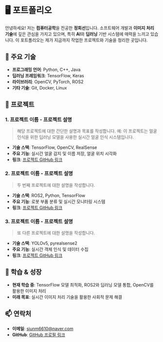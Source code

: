 # 🖥️ 포트폴리오

안녕하세요! 저는 **컴퓨터공학**을 전공한 **정회선**입니다. 소프트웨어 개발과 **이미지 처리 기술**에 깊은 관심을 가지고 있으며, 특히 **AI**와 **딥러닝** 기반 시스템에 매력을 느끼고 있습니다. 이 포트폴리오는 제가 지금까지 작업한 프로젝트와 기술을 정리한 곳입니다.

## 💼 주요 기술
- **프로그래밍 언어**: Python, C++, Java
- **딥러닝 프레임워크**: TensorFlow, Keras
- **라이브러리**: OpenCV, PyTorch, ROS2
- **기타 기술**: Git, Docker, Linux

## 📂 프로젝트

### 1. **프로젝트 이름** - 프로젝트 설명
> 해당 프로젝트에 대한 간단한 설명과 목표를 작성합니다. 예: 이 프로젝트는 얼굴 인식을 위한 딥러닝 모델을 사용한 실시간 얼굴 인식 시스템입니다.

- **기술 스택**: TensorFlow, OpenCV, RealSense
- **주요 기능**: 실시간 얼굴 감지 및 이름 저장, 얼굴 위치 시각화
- **링크**: [프로젝트 GitHub 링크](https://github.com/your-project-link)

### 2. **프로젝트 이름** - 프로젝트 설명
> 두 번째 프로젝트에 대한 설명을 작성합니다.

- **기술 스택**: ROS2, Python, TensorFlow
- **주요 기능**: 로봇 부품 분류 및 실시간 모니터링 시스템
- **링크**: [프로젝트 GitHub 링크](https://github.com/your-project-link)

### 3. **프로젝트 이름** - 프로젝트 설명
> 또 다른 프로젝트에 대한 설명을 작성합니다.

- **기술 스택**: YOLOv5, pyrealsense2
- **주요 기능**: 실시간 객체 인식 및 데이터 수집
- **링크**: [프로젝트 GitHub 링크](https://github.com/your-project-link)

## 🌱 학습 & 성장
- **현재 학습 중**: TensorFlow 모델 최적화, ROS2와 딥러닝 모델 통합, OpenCV를 활용한 이미지 처리
- **미래 목표**: 실시간 이미지 처리 기술을 활용한 사회적 문제 해결

## 📫 연락처
- **이메일**: siunm6610@naver.com
- **GitHub**: [GitHub 프로필 링크](https://github.com/JungHoiSun0522/portfolio.git)
